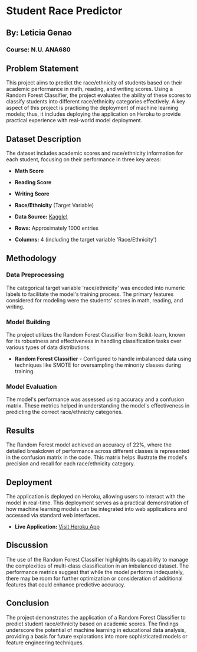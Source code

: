 # Student Race Predictor

## By: Leticia Genao
### Course: N.U. ANA680

## Problem Statement
This project aims to predict the race/ethnicity of students based on their academic performance in math, reading, and writing scores. Using a Random Forest Classifier, the project evaluates the ability of these scores to classify students into different race/ethnicity categories effectively. A key aspect of this project is practicing the deployment of machine learning models; thus, it includes deploying the application on Heroku to provide practical experience with real-world model deployment.

## Dataset Description
The dataset includes academic scores and race/ethnicity information for each student, focusing on their performance in three key areas:
- **Math Score**
- **Reading Score**
- **Writing Score**
- **Race/Ethnicity** (Target Variable)

- **Data Source:** [Kaggle)](https://www.kaggle.com/datasets/spscientist/students-performance-in-exams/data)
- **Rows:** Approximately 1000 entries
- **Columns:** 4 (including the target variable 'Race/Ethnicity')

## Methodology

### Data Preprocessing
The categorical target variable 'race/ethnicity' was encoded into numeric labels to facilitate the model's training process. The primary features considered for modeling were the students' scores in math, reading, and writing.

### Model Building
The project utilizes the Random Forest Classifier from Scikit-learn, known for its robustness and effectiveness in handling classification tasks over various types of data distributions:
- **Random Forest Classifier** - Configured to handle imbalanced data using techniques like SMOTE for oversampling the minority classes during training.

### Model Evaluation
The model's performance was assessed using accuracy and a confusion matrix. These metrics helped in understanding the model's effectiveness in predicting the correct race/ethnicity categories.

## Results
The Random Forest model achieved an accuracy of 22%, where the detailed breakdown of performance across different classes is represented in the confusion matrix in the code. This matrix helps illustrate the model's precision and recall for each race/ethnicity category.


## Deployment
The application is deployed on Heroku, allowing users to interact with the model in real-time. This deployment serves as a practical demonstration of how machine learning models can be integrated into web applications and accessed via standard web interfaces.
- **Live Application:** [Visit Heroku App](https://scorebasedethnicitymodel-6b21cd93b475.herokuapp.com/)

## Discussion
The use of the Random Forest Classifier highlights its capability to manage the complexities of multi-class classification in an imbalanced dataset. The performance metrics suggest that while the model performs indequately, there may be room for further optimization or consideration of additional features that could enhance predictive accuracy.

## Conclusion
The project demonstrates the application of a Random Forest Classifier to predict student race/ethnicity based on academic scores. The findings underscore the potential of machine learning in educational data analysis, providing a basis for future explorations into more sophisticated models or feature engineering techniques.
